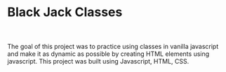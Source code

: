 # Black Jack Classes
<br/>
<br/>
The goal of this project was to practice using classes in vanilla javascript and make it as dynamic as possible by creating HTML elements using javascript. This project was built using Javascript, HTML, CSS.
